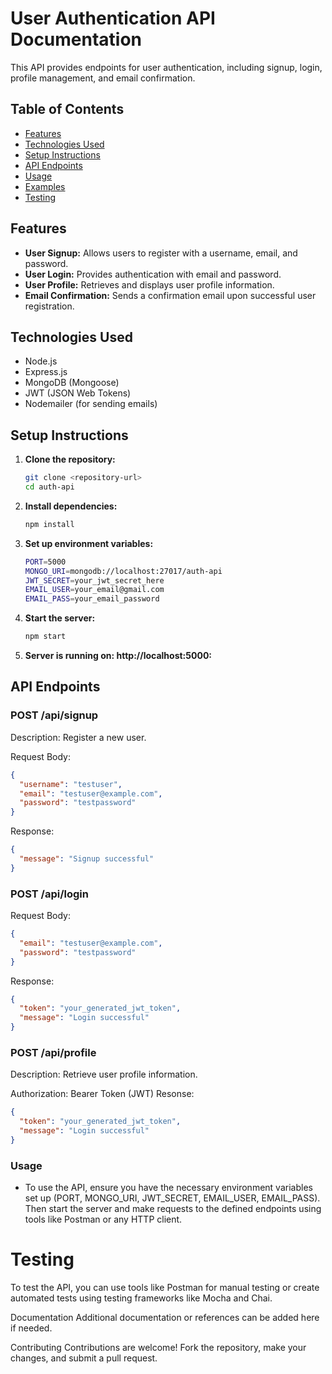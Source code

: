 # User Authentication API Documentation

This API provides endpoints for user authentication, including signup, login, profile management, and email confirmation.

## Table of Contents

- [Features](#features)
- [Technologies Used](#technologies-used)
- [Setup Instructions](#setup-instructions)
- [API Endpoints](#api-endpoints)
- [Usage](#usage)
- [Examples](#examples)
- [Testing](#testing)

## Features

- **User Signup:** Allows users to register with a username, email, and password.
- **User Login:** Provides authentication with email and password.
- **User Profile:** Retrieves and displays user profile information.
- **Email Confirmation:** Sends a confirmation email upon successful user registration.

## Technologies Used

- Node.js
- Express.js
- MongoDB (Mongoose)
- JWT (JSON Web Tokens)
- Nodemailer (for sending emails)

## Setup Instructions

1. **Clone the repository:**

   ```bash
   git clone <repository-url>
   cd auth-api

   ```

2. **Install dependencies:**

   ```bash
   npm install

   ```

3. **Set up environment variables:**
   ```bash
   PORT=5000
   MONGO_URI=mongodb://localhost:27017/auth-api
   JWT_SECRET=your_jwt_secret_here
   EMAIL_USER=your_email@gmail.com
   EMAIL_PASS=your_email_password

   ```

4. **Start the server:**
   ```bash
   npm start
   
   ```
4. **Server is running on: http://localhost:5000:**

## API Endpoints

### POST /api/signup

Description: Register a new user.

Request Body:
```json
{
  "username": "testuser",
  "email": "testuser@example.com",
  "password": "testpassword"
}

```

Response:
```json
{
  "message": "Signup successful"
}

```

### POST /api/login

Request Body:
```json
{
  "email": "testuser@example.com",
  "password": "testpassword"
}


```

Response:
```json
{
  "token": "your_generated_jwt_token",
  "message": "Login successful"
}


```

### POST /api/profile

Description: Retrieve user profile information.

Authorization: Bearer Token (JWT)
Resonse:
```json
{
  "token": "your_generated_jwt_token",
  "message": "Login successful"
}


```

### Usage

- To use the API, ensure you have the necessary environment variables set up (PORT, MONGO_URI, JWT_SECRET, EMAIL_USER, EMAIL_PASS). Then start the server and make requests to the defined endpoints using tools like Postman or any HTTP client.

# Testing
To test the API, you can use tools like Postman for manual testing or create automated tests using testing frameworks like Mocha and Chai.

Documentation
Additional documentation or references can be added here if needed.

Contributing
Contributions are welcome! Fork the repository, make your changes, and submit a pull request.